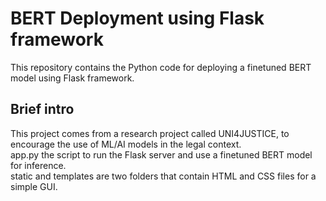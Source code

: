 # BERT Deployment using Flask framework
This repository contains the Python code for deploying a finetuned BERT model using Flask framework.

## Brief intro
This project comes from a research project called UNI4JUSTICE, to encourage the use of ML/AI models in the legal context.</br>
app.py the script to run the Flask server and use a finetuned BERT model for inference.</br>
static and templates are two folders that contain HTML and CSS files for a simple GUI.

